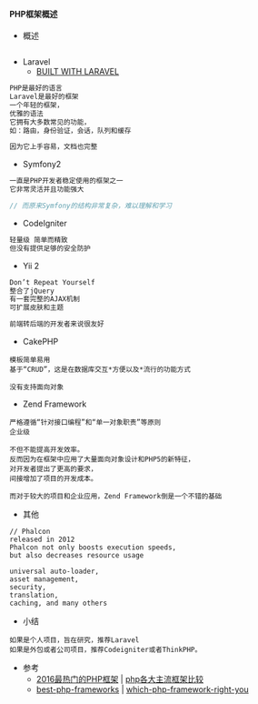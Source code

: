 #### PHP框架概述

* 概述

```js

```

* Laravel
  * [BUILT WITH LARAVEL](http://builtwithlaravel.com/)

```php
PHP是最好的语言
Laravel是最好的框架
一个年轻的框架，
优雅的语法
它拥有大多数常见的功能，
如：路由，身份验证，会话，队列和缓存

因为它上手容易，文档也完整
```

* Symfony2

```php
一直是PHP开发者稳定使用的框架之一
它非常灵活并且功能强大

// 而原来Symfony的结构非常复杂，难以理解和学习
```

* CodeIgniter

```php
轻量级 简单而精致
但没有提供足够的安全防护
```

* Yii 2

```js
Don’t Repeat Yourself
整合了jQuery
有一套完整的AJAX机制
可扩展皮肤和主题

前端转后端的开发者来说很友好
```

* CakePHP

```
模板简单易用
基于“CRUD”，这是在数据库交互*方便以及*流行的功能方式

没有支持面向对象
```

* Zend Framework

```
严格遵循“针对接口编程”和“单一对象职责”等原则
企业级

不但不能提高开发效率。
反而因为在框架中应用了大量面向对象设计和PHP5的新特征，
对开发者提出了更高的要求，
间接增加了项目的开发成本。

而对于较大的项目和企业应用，Zend Framework倒是一个不错的基础
```

* 其他

```
// Phalcon
released in 2012
Phalcon not only boosts execution speeds, 
but also decreases resource usage

universal auto-loader, 
asset management, 
security, 
translation, 
caching, and many others
```

* 小结

```
如果是个人项目，旨在研究，推荐Laravel
如果是外包或者公司项目，推荐Codeigniter或者ThinkPHP。
```

* 参考
  * [2016最热门的PHP框架](http://www.phpchina.com/portal.php?mod=view&aid=40113) \| [php各大主流框架比较](http://blog.csdn.net/resilient/article/details/52594267)
  * [best-php-frameworks](http://www.hongkiat.com/blog/best-php-frameworks/) \| [which-php-framework-right-you](https://opensource.com/business/16/6/which-php-framework-right-you)

```

```



